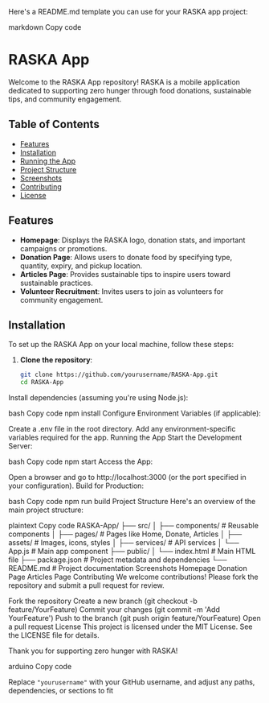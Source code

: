 Here's a README.md template you can use for your RASKA app project:

markdown
Copy code
# RASKA App

Welcome to the RASKA App repository! RASKA is a mobile application dedicated to supporting zero hunger through food donations, sustainable tips, and community engagement.

## Table of Contents

- [Features](#features)
- [Installation](#installation)
- [Running the App](#running-the-app)
- [Project Structure](#project-structure)
- [Screenshots](#screenshots)
- [Contributing](#contributing)
- [License](#license)

## Features

- **Homepage**: Displays the RASKA logo, donation stats, and important campaigns or promotions.
- **Donation Page**: Allows users to donate food by specifying type, quantity, expiry, and pickup location.
- **Articles Page**: Provides sustainable tips to inspire users toward sustainable practices.
- **Volunteer Recruitment**: Invites users to join as volunteers for community engagement.

## Installation

To set up the RASKA App on your local machine, follow these steps:

1. **Clone the repository**:
   ```bash
   git clone https://github.com/yourusername/RASKA-App.git
   cd RASKA-App
Install dependencies (assuming you're using Node.js):

bash
Copy code
npm install
Configure Environment Variables (if applicable):

Create a .env file in the root directory.
Add any environment-specific variables required for the app.
Running the App
Start the Development Server:

bash
Copy code
npm start
Access the App:

Open a browser and go to http://localhost:3000 (or the port specified in your configuration).
Build for Production:

bash
Copy code
npm run build
Project Structure
Here's an overview of the main project structure:

plaintext
Copy code
RASKA-App/
├── src/
│   ├── components/      # Reusable components
│   ├── pages/           # Pages like Home, Donate, Articles
│   ├── assets/          # Images, icons, styles
│   ├── services/        # API services
│   └── App.js           # Main app component
├── public/
│   └── index.html       # Main HTML file
├── package.json         # Project metadata and dependencies
└── README.md            # Project documentation
Screenshots
Homepage	Donation Page	Articles Page
Contributing
We welcome contributions! Please fork the repository and submit a pull request for review.

Fork the repository
Create a new branch (git checkout -b feature/YourFeature)
Commit your changes (git commit -m 'Add YourFeature')
Push to the branch (git push origin feature/YourFeature)
Open a pull request
License
This project is licensed under the MIT License. See the LICENSE file for details.

Thank you for supporting zero hunger with RASKA!

arduino
Copy code

Replace `"yourusername"` with your GitHub username, and adjust any paths, dependencies, or sections to fit 
